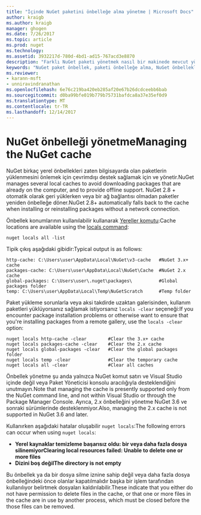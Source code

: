 ```yaml
---
title: "İçinde NuGet paketini önbelleğe alma yönetme | Microsoft Docs"
author: kraigb
ms.author: kraigb
manager: ghogen
ms.date: 7/26/2017
ms.topic: article
ms.prod: nuget
ms.technology: 
ms.assetid: 3932217d-780d-4bd1-ad15-767acd3e8870
description: "Farklı NuGet paketi yönetmek nasıl bir makinede mevcut yüklerken veya paketleri geri kullanılan önbelleğe alır."
keywords: "NuGet paket önbellek, paketi önbelleğe alma, NuGet önbellekleri, önbellekler, NuGet yerel önbelleği, genel NuGet önbelleği, önbellek temizleme NuGet Yereller komutu yönetme"
ms.reviewer:
- karann-msft
- unniravindranathan
ms.openlocfilehash: 6e76c219ba420eb285af20e67b26dcdceebb6bab
ms.sourcegitcommit: d0ba99bfe019b779b75731bafdca8a37e35ef0d9
ms.translationtype: MT
ms.contentlocale: tr-TR
ms.lasthandoff: 12/14/2017
---
```

# <a name="managing-the-nuget-cache"></a><span data-ttu-id="e4b06-104">NuGet önbelleği yönetme</span><span class="sxs-lookup"><span data-stu-id="e4b06-104">Managing the NuGet cache</span></span>

<span data-ttu-id="e4b06-105">NuGet birkaç yerel önbellekleri zaten bilgisayarda olan paketlerin yüklenmesini önlemek için çevrimdışı destek sağlamak için ve yönetir.</span><span class="sxs-lookup"><span data-stu-id="e4b06-105">NuGet manages several local caches to avoid downloading packages that are already on the computer, and to provide offline support.</span></span> <span data-ttu-id="e4b06-106">NuGet 2.8 + otomatik olarak geri yüklerken veya bir ağ bağlantısı olmadan paketler yeniden önbelleğe döner.</span><span class="sxs-lookup"><span data-stu-id="e4b06-106">NuGet 2.8+ automatically falls back to the cache when installing or reinstalling packages without a network connection.</span></span>

<span data-ttu-id="e4b06-107">Önbellek konumlarının kullanılabilir kullanarak [Yereller komutu](../tools/cli-ref-locals.md):</span><span class="sxs-lookup"><span data-stu-id="e4b06-107">Cache locations are available using the [locals command](../tools/cli-ref-locals.md):</span></span>

```
nuget locals all -list
```

<span data-ttu-id="e4b06-108">Tipik çıkış aşağıdaki gibidir:</span><span class="sxs-lookup"><span data-stu-id="e4b06-108">Typical output is as follows:</span></span>

    http-cache: C:\Users\user\AppData\Local\NuGet\v3-cache   #NuGet 3.x+ cache
    packages-cache: C:\Users\user\AppData\Local\NuGet\Cache  #NuGet 2.x cache
    global-packages: C:\Users\user\.nuget\packages\          #Global packages folder
    temp: C:\Users\user\AppData\Local\Temp\NuGetScratch      #Temp folder

<span data-ttu-id="e4b06-109">Paket yükleme sorunlarla veya aksi takdirde uzaktan galerisinden, kullanım paketleri yüklüyorsanız sağlamak istiyorsanız `locals -clear` seçeneği:</span><span class="sxs-lookup"><span data-stu-id="e4b06-109">If you encounter package installation problems or otherwise want to ensure that you're installing packages from a remote gallery, use the `locals -clear` option:</span></span>

```
nuget locals http-cache -clear        #Clear the 3.x+ cache
nuget locals packages-cache -clear    #Clear the 2.x cache
nuget locals global-packages -clear   #Clear the global packages folder
nuget locals temp -clear              #Clear the temporary cache
nuget locals all -clear               #Clear all caches
```

<span data-ttu-id="e4b06-110">Önbellek yönetme şu anda yalnızca NuGet komut satırı ve Visual Studio içinde değil veya Paket Yöneticisi konsolu aracılığıyla desteklendiğini unutmayın.</span><span class="sxs-lookup"><span data-stu-id="e4b06-110">Note that managing the cache is presently supported only from the NuGet command line, and not within Visual Studio or through the Package Manager Console.</span></span> <span data-ttu-id="e4b06-111">Ayrıca, 2.x önbelleğini yönetme NuGet 3.6 ve sonraki sürümlerinde desteklenmiyor.</span><span class="sxs-lookup"><span data-stu-id="e4b06-111">Also, managing the 2.x cache is not supported in NuGet 3.6 and later.</span></span>

<span data-ttu-id="e4b06-112">Kullanırken aşağıdaki hatalar oluşabilir `nuget locals`:</span><span class="sxs-lookup"><span data-stu-id="e4b06-112">The following errors can occur when using `nuget locals`:</span></span>

* <span data-ttu-id="e4b06-113">**Yerel kaynaklar temizleme başarısız oldu: bir veya daha fazla dosya silinemiyor**</span><span class="sxs-lookup"><span data-stu-id="e4b06-113">**Clearing local resources failed: Unable to delete one or more files**</span></span>
* <span data-ttu-id="e4b06-114">**Dizini boş değil**</span><span class="sxs-lookup"><span data-stu-id="e4b06-114">**The directory is not empty**</span></span>

<span data-ttu-id="e4b06-115">Bu önbellek ya da bir dosya silme iznine sahip değil veya daha fazla dosya önbelleğindeki önce olanlar kapatılmalıdır başka bir işlem tarafından kullanılıyor belirtmek dosyaları kaldırılabilir.</span><span class="sxs-lookup"><span data-stu-id="e4b06-115">These indicate that you either do not have permission to delete files in the cache, or that one or more files in the cache are in use by another process, which must be closed before the those files can be removed.</span></span>
